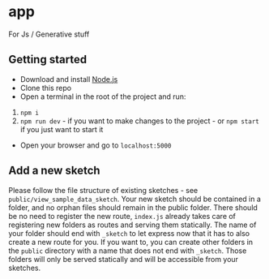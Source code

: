 # app
For Js / Generative stuff

## Getting started
- Download and install [Node.js](https://nodejs.org/en)
- Clone this repo
- Open a terminal in the root of the project and run:
1. `npm i`
2. `npm run dev` - if you want to make changes to the project - or `npm start` if you just want to start it
- Open your browser and go to `localhost:5000`

## Add a new sketch
Please follow the file structure of existing sketches - see `public/view_sample_data_sketch`.
Your new sketch should be contained in a folder, and no orphan files should remain in the public folder. There should be no need to register the new route, `index.js` already takes care of registering new folders as routes and serving them statically. The name of your folder should end with `_sketch` to let express now that it has to also create a new route for you. If you want to, you can create other folders in the `public` directory with a name that does not end with `_sketch`. Those folders will only be served statically and will be accessible from your sketches.